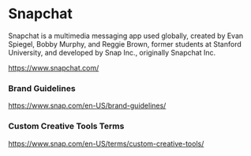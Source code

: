 # Snapchat

Snapchat is a multimedia messaging app used globally, created by Evan Spiegel, Bobby Murphy, and Reggie Brown, former students at Stanford University, and developed by Snap Inc., originally Snapchat Inc.

https://www.snapchat.com/

### Brand Guidelines

https://www.snap.com/en-US/brand-guidelines/

### Custom Creative Tools Terms

https://www.snap.com/en-US/terms/custom-creative-tools/
